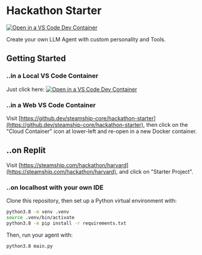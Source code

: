 # Hackathon Starter

[![Open in a VS Code Dev Container](https://img.shields.io/static/v1?label=Dev%20Containers&message=Open&color=blue&logo=visualstudiocode)](https://vscode.dev/redirect?url=vscode://ms-vscode-remote.remote-containers/cloneInVolume?url=https://github.com/steamship-core/hackathon-starter)

Create your own LLM Agent with custom personality and Tools.

## Getting Started

### ..in a Local VS Code Container

Just click here: [![Open in a VS Code Dev Container](https://img.shields.io/static/v1?label=Dev%20Containers&message=Open&color=blue&logo=visualstudiocode)](https://vscode.dev/redirect?url=vscode://ms-vscode-remote.remote-containers/cloneInVolume?url=https://github.com/steamship-core/hackathon-starter)

### ..in a Web VS Code Container

Visit [https://github.dev/steamship-core/hackathon-starter](https://github.dev/steamship-core/hackathon-starter), then click on the "Cloud Container" icon at lower-left and re-open in a new Docker container.

## ..on Replit

Visit [https://steamship.com/hackathon/harvard](https://steamship.com/hackathon/harvard), and click on "Starter Project".

### ..on localhost with your own IDE

Clone this repository, then set up a Python virtual environment with:

```bash
python3.8 -m venv .venv
source .venv/bin/activate
python3.8 -m pip install -r requirements.txt
```

Then, run your agent with:

```bash
python3.8 main.py
```